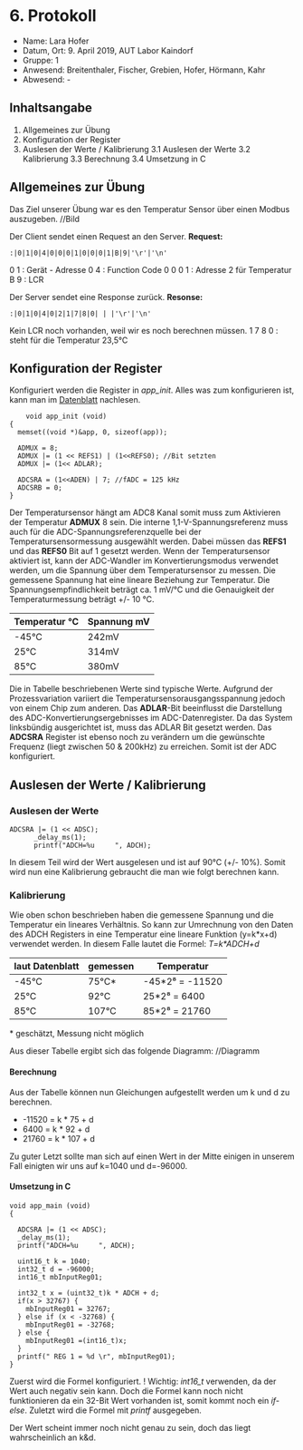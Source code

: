  # 6. Protokoll	
 - Name: Lara Hofer
 - Datum, Ort: 9. April 2019, AUT Labor Kaindorf
 - Gruppe: 1
 - Anwesend: Breitenthaler, Fischer, Grebien, Hofer, Hörmann, Kahr
 - Abwesend: -
 
## Inhaltsangabe
1. Allgemeines zur Übung
2. Konfiguration der Register
3. Auslesen der Werte / Kalibrierung
 3.1 Auslesen der Werte
 3.2 Kalibrierung
 3.3 Berechnung
 3.4 Umsetzung in C

## Allgemeines zur Übung
Das Ziel unserer Übung war es den Temperatur Sensor über einen Modbus auszugeben. 
//Bild

Der Client sendet einen Request an den Server.
**Request:**

    :|0|1|0|4|0|0|0|1|0|0|0|1|B|9|'\r'|'\n'
0 1 : Gerät - Adresse
0 4 : Function Code
0 0 0 1 : Adresse 2 für Temperatur
B 9 : LCR


Der Server sendet eine Response zurück.
**Resonse:**

    :|0|1|0|4|0|2|1|7|8|0| | |'\r'|'\n'
Kein LCR noch vorhanden, weil wir es noch berechnen müssen.
1 7 8 0 : steht für die Temperatur 23,5°C


## Konfiguration der Register
Konfiguriert werden die Register in *app_init*. Alles was zum konfigurieren ist, kann man im  [Datenblatt](https://www.sparkfun.com/datasheets/Components/SMD/ATMega328.pdf) nachlesen.

        void app_init (void)
    {
      memset((void *)&app, 0, sizeof(app));
      
      ADMUX = 8;
      ADMUX |= (1 << REFS1) | (1<<REFS0); //Bit setzten
      ADMUX |= (1<< ADLAR);
      
      ADCSRA = (1<<ADEN) | 7; //fADC = 125 kHz
      ADCSRB = 0;
    }
Der Temperatursensor hängt am ADC8 Kanal somit muss zum Aktivieren der Temperatur **ADMUX** 8 sein. Die interne 1,1-V-Spannungsreferenz muss auch für die ADC-Spannungsreferenzquelle bei der Temperatursensormessung ausgewählt werden. Dabei müssen das **REFS1** und das **REFS0** Bit auf 1 gesetzt werden. Wenn der Temperatursensor aktiviert ist, kann der ADC-Wandler im Konvertierungsmodus verwendet werden, um die Spannung über dem Temperatursensor zu messen. Die gemessene Spannung hat eine lineare Beziehung zur Temperatur. Die Spannungsempfindlichkeit beträgt ca. 1 mV/°C und die Genauigkeit der Temperaturmessung beträgt +/- 10 °C.

|Temperatur °C|  Spannung mV|
|--|--|
| -45°C | 242mV |
|  25°C | 314mV |
|  85°C | 380mV |

Die in Tabelle beschriebenen Werte sind typische Werte. Aufgrund der Prozessvariation variiert die Temperatursensorausgangsspannung jedoch von einem Chip zum anderen.
Das **ADLAR**-Bit beeinflusst die Darstellung des ADC-Konvertierungsergebnisses im ADC-Datenregister. Da das System linksbündig ausgerichtet ist, muss das ADLAR Bit gesetzt werden. Das **ADCSRA** Register ist ebenso noch zu verändern um die gewünschte Frequenz (liegt zwischen 50 & 200kHz) zu erreichen. 
Somit ist der ADC konfiguriert.

## Auslesen der Werte / Kalibrierung



### Auslesen der Werte

    ADCSRA |= (1 << ADSC);
          _delay_ms(1);
          printf("ADCH=%u     ", ADCH);
In diesem Teil wird der Wert ausgelesen und ist auf 90°C (+/- 10%). Somit wird nun eine Kalibrierung gebraucht die man wie folgt berechnen kann.

### Kalibrierung
Wie oben schon beschrieben haben die gemessene Spannung und die Temperatur ein lineares Verhältnis. So kann zur Umrechnung von den Daten des ADCH Registers in eine Temperatur eine lineare Funktion (y=k\*x+d) verwendet werden. In diesem Falle lautet die Formel: *T=k\*ADCH+d*


|laut Datenblatt|  gemessen | Temperatur |
|--|--|--|
| -45°C | 75°C* | -45*2⁸ = -11520 |
|  25°C | 92°C | 25*2⁸ = 6400 |
|  85°C | 107°C | 85*2⁸ = 21760 |
\* geschätzt, Messung nicht möglich

Aus dieser Tabelle ergibt sich das folgende Diagramm:
//Diagramm

#### Berechnung
Aus der Tabelle können nun Gleichungen aufgestellt werden um k und d zu berechnen.

 - -11520 = k \* 75 + d
 -   6400 = k \* 92 + d
 -  21760 = k \* 107 + d

Zu guter Letzt sollte man sich auf einen Wert in der Mitte einigen in unserem Fall einigten wir uns auf k=1040 und d=-96000.

#### Umsetzung in C
    void app_main (void)
    {
      
      ADCSRA |= (1 << ADSC);
      _delay_ms(1);
      printf("ADCH=%u     ", ADCH);
      
      uint16_t k = 1040;
      int32_t d = -96000;
      int16_t mbInputReg01;
      
      int32_t x = (uint32_t)k * ADCH + d;
      if(x > 32767) {
        mbInputReg01 = 32767;
      } else if (x < -32768) {
        mbInputReg01 = -32768;
      } else {
        mbInputReg01 =(int16_t)x;
      }
      printf(" REG 1 = %d \r", mbInputReg01);
    }
Zuerst wird die Formel konfiguriert.
! Wichtig: *int16_t* verwenden, da der Wert auch negativ sein kann.
Doch die Formel kann noch nicht funktionieren da ein 32-Bit Wert vorhanden ist, somit kommt noch ein *if-else*.
Zuletzt wird die Formel mit *printf* ausgegeben.


Der Wert scheint immer noch nicht genau zu sein, doch das liegt wahrscheinlich an k&d. 


